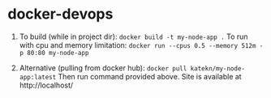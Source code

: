 # docker-devops

1) To build (while in project dir): 
`docker build -t my-node-app .`
To run with cpu and memory limitation: 
`docker run --cpus 0.5 --memory 512m -p 80:80 my-node-app`
    

2) Alternative (pulling from docker hub): 
 `docker pull katekn/my-node-app:latest`
Then run command provided above.
Site is available at http://localhost/
